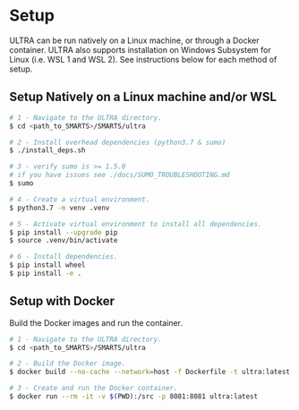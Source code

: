 # Setup

ULTRA can be run natively on a Linux machine, or through a Docker container. ULTRA also supports installation on Windows Subsystem for Linux (i.e. WSL 1 and WSL 2). See instructions below for each method of setup.

## Setup Natively on a Linux machine and/or WSL

```sh
# 1 - Navigate to the ULTRA directory.
$ cd <path_to_SMARTS>/SMARTS/ultra

# 2 - Install overhead dependencies (python3.7 & sumo)
$ ./install_deps.sh

# 3 - verify sumo is >= 1.5.0
# if you have issues see ./docs/SUMO_TROUBLESHOOTING.md
$ sumo

# 4 - Create a virtual environment.
$ python3.7 -m venv .venv

# 5 - Activate virtual environment to install all dependencies.
$ pip install --upgrade pip
$ source .venv/bin/activate

# 6 - Install dependencies.
$ pip install wheel
$ pip install -e .
```

## Setup with Docker

Build the Docker images and run the container.
```sh
# 1 - Navigate to the ULTRA directory.
$ cd <path_to_SMARTS>/SMARTS/ultra

# 2 - Build the Docker image.
$ docker build --no-cache --network=host -f Dockerfile -t ultra:latest .

# 3 - Create and run the Docker container.
$ docker run --rm -it -v $(PWD):/src -p 8081:8081 ultra:latest
```
